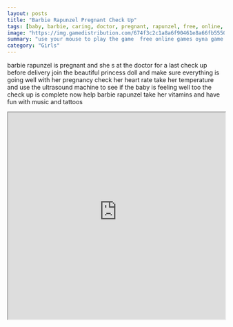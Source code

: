 ```yaml
---
layout: posts
title: "Barbie Rapunzel Pregnant Check Up"
tags: [baby, barbie, caring, doctor, pregnant, rapunzel, free, online, games, oyna, game, free, games, play, play, games]
image: "https://img.gamedistribution.com/674f3c2c1a8a6f90461e8a66fb5550ba.jpg"
summary: "use your mouse to play the game  free online games oyna game free games play play games"
category: "Girls"
---
```


barbie rapunzel is pregnant and she s at the doctor for a last check up before delivery join the beautiful princess doll and make sure everything is going well with her pregnancy check her heart rate take her temperature and use the ultrasound machine to see if the baby is feeling well too the check up is complete now help barbie rapunzel take her vitamins and have fun with music and tattoos

<iframe width="100%" height="480px;" src="https://flash.gamedistribution.com?game=674f3c2c1a8a6f90461e8a66fb5550ba"></iframe>